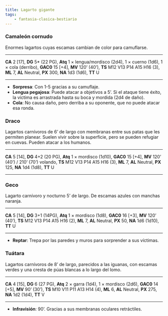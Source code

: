 ```yaml
---
title: Lagarto gigante
tags:
    - fantasia-clasica-bestiario
---
```

### Camaleón cornudo
Enormes lagartos cuyas escamas cambian de color para camuflarse.
___
**CA** 2 [17], **DG** 5\* (22 PG), **Atq** 1 × lengua/mordisco (2d4), 1 × cuerno (1d6), 1 × cola (derribo), **GAC0** 15 [+4], **MV** 120’ (40’), **TS** M12 V13 P14 A15 H16 (3), **ML** 7, **AL** Neutral, **PX** 300, **NA** 1d3 (1d6), **TT** U
___
- **Sorpresa**: Con 1-5 gracias a su camuflaje.
- **Lengua pegajosa**: Puede atacar a objetivos a 5’. Si el ataque tiene éxito, la víctima es arrastrada hasta su boca y mordida (2d4 de daño).
- **Cola**: No causa daño, pero derriba a su oponente, que no puede atacar esa ronda.

### Draco
Lagartos carnívoros de 6’ de largo con membranas entre sus patas que les permiten planear. Suelen vivir sobre la superficie, pero se pueden refugiar en cuevas. Pueden atacar a los humanos.
___
**CA** 5 [14], **DG** 4+2 (20 PG), **Atq** 1 × mordisco (1d10), **GAC0** 15 [+4], **MV** 120’ (40’) / 210’ (70’) volando, **TS** M12 V13 P14 A15 H16 (3), **ML** 7, **AL** Neutral, **PX** 125, **NA** 1d4 (1d8), **TT** U
___

### Geco
Lagarto carnívoro y nocturno 5’ de largo. De escamas azules con manchas naranja.
___
**CA** 5 [14], **DG** 3+1 (14PG), **Atq** 1 × mordisco (1d8), **GAC0** 16 [+3], **MV** 120’ (40’), **TS** M12 V13 P14 A15 H16 (2), **ML** 7, **AL** Neutral, **PX** 50, **NA** 1d6 (1d10), **TT** U
___
- **Reptar**: Trepa por las paredes y muros para sorprender a sus víctimas.

### Tuátara
Lagartos carnívoros de 8’ de largo, parecidos a las iguanas, con escamas verdes y una cresta de púas blancas a lo largo del lomo.
___
**CA** 4 [15], **DG** 6 (27 PG), **Atq** 2 × garra (1d4), 1 × mordisco (2d6), **GAC0** 14 [+5], **MV** 90’ (30’), **TS** M10 V11 P11 A13 H14 (4), **ML** 6, **AL** Neutral, **PX** 275, **NA** 1d2 (1d4), **TT** V
___
- **Infravisión**: 90’. Gracias a sus membranas oculares retráctiles.
